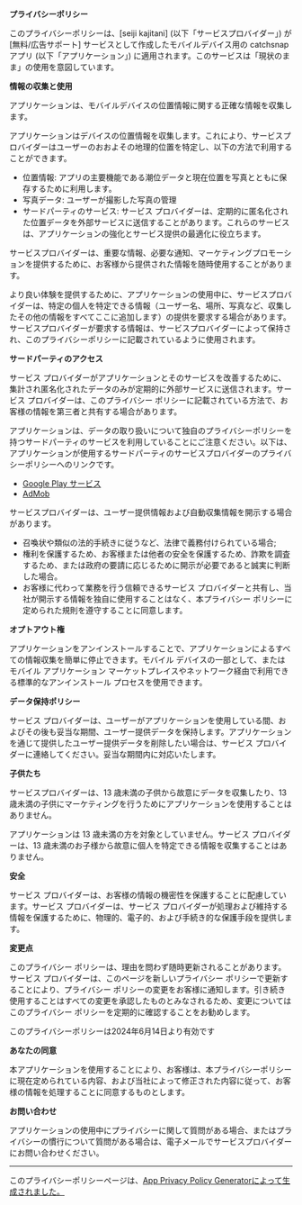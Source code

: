 **プライバシーポリシー**

このプライバシーポリシーは、[seiji kajitani] (以下「サービスプロバイダー」) が [無料/広告サポート] サービスとして作成したモバイルデバイス用の catchsnap アプリ (以下「アプリケーション」) に適用されます。このサービスは「現状のまま」の使用を意図しています。

**情報の収集と使用**

アプリケーションは、モバイルデバイスの位置情報に関する正確な情報を収集します。

アプリケーションはデバイスの位置情報を収集します。これにより、サービスプロバイダーはユーザーのおおよその地理的位置を特定し、以下の方法で利用することができます。

* 位置情報: アプリの主要機能である潮位データと現在位置を写真とともに保存するために利用します。
* 写真データ: ユーザーが撮影した写真の管理
* サードパーティのサービス: サービス プロバイダーは、定期的に匿名化された位置データを外部サービスに送信することがあります。これらのサービスは、アプリケーションの強化とサービス提供の最適化に役立ちます。

サービスプロバイダーは、重要な情報、必要な通知、マーケティングプロモーションを提供するために、お客様から提供された情報を随時使用することがあります。

より良い体験を提供するために、アプリケーションの使用中に、サービスプロバイダーは、特定の個人を特定できる情報（ユーザー名、場所、写真など、収集したその他の情報をすべてここに追加します）の提供を要求する場合があります。サービスプロバイダーが要求する情報は、サービスプロバイダーによって保持され、このプライバシーポリシーに記載されているように使用されます。

**サードパーティのアクセス**

サービス プロバイダーがアプリケーションとそのサービスを改善するために、集計され匿名化されたデータのみが定期的に外部サービスに送信されます。サービス プロバイダーは、このプライバシー ポリシーに記載されている方法で、お客様の情報を第三者と共有する場合があります。

アプリケーションは、データの取り扱いについて独自のプライバシーポリシーを持つサードパーティのサービスを利用していることにご注意ください。以下は、アプリケーションが使用するサードパーティのサービスプロバイダーのプライバシーポリシーへのリンクです。

* [Google Play サービス](https://www.google.com/policies/privacy/)
* [AdMob](https://support.google.com/admob/answer/6128543?hl=en)

サービスプロバイダーは、ユーザー提供情報および自動収集情報を開示する場合があります。

* 召喚状や類似の法的手続きに従うなど、法律で義務付けられている場合;
* 権利を保護するため、お客様または他者の安全を保護するため、詐欺を調査するため、または政府の要請に応じるために開示が必要であると誠実に判断した場合。
* お客様に代わって業務を行う信頼できるサービス プロバイダーと共有し、当社が開示する情報を独自に使用することはなく、本プライバシー ポリシーに定められた規則を遵守することに同意します。

**オプトアウト権**

アプリケーションをアンインストールすることで、アプリケーションによるすべての情報収集を簡単に停止できます。モバイル デバイスの一部として、またはモバイル アプリケーション マーケットプレイスやネットワーク経由で利用できる標準的なアンインストール プロセスを使用できます。

**データ保持ポリシー**

サービス プロバイダーは、ユーザーがアプリケーションを使用している間、およびその後も妥当な期間、ユーザー提供データを保持します。アプリケーションを通じて提供したユーザー提供データを削除したい場合は、サービス プロバイダーに連絡してください。妥当な期間内に対応いたします。

**子供たち**

サービスプロバイダーは、13 歳未満の子供から故意にデータを収集したり、13 歳未満の子供にマーケティングを行うためにアプリケーションを使用することはありません。

アプリケーションは 13 歳未満の方を対象としていません。サービス プロバイダーは、13 歳未満のお子様から故意に個人を特定できる情報を収集することはありません。

**安全**

サービス プロバイダーは、お客様の情報の機密性を保護することに配慮しています。サービス プロバイダーは、サービス プロバイダーが処理および維持する情報を保護するために、物理的、電子的、および手続き的な保護手段を提供します。

**変更点**

このプライバシー ポリシーは、理由を問わず随時更新されることがあります。サービス プロバイダーは、このページを新しいプライバシー ポリシーで更新することにより、プライバシー ポリシーの変更をお客様に通知します。引き続き使用することはすべての変更を承認したものとみなされるため、変更についてはこのプライバシー ポリシーを定期的に確認することをお勧めします。

このプライバシーポリシーは2024年6月14日より有効です

**あなたの同意**

本アプリケーションを使用することにより、お客様は、本プライバシーポリシーに現在定められている内容、および当社によって修正された内容に従って、お客様の情報を処理することに同意するものとします。

**お問い合わせ**

アプリケーションの使用中にプライバシーに関して質問がある場合、またはプライバシーの慣行について質問がある場合は、電子メールでサービスプロバイダーにお問い合わせください。

* * *

このプライバシーポリシーページは、[App Privacy Policy Generatorによって生成されました。](https://app-privacy-policy-generator.nisrulz.com/)
